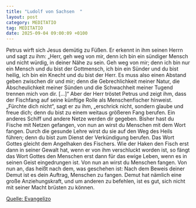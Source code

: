 ```yaml
---
title: "Ludolf von Sachsen  "
layout: post
category: MEDITATIO
tag: MEDITATIO
date: 2025-09-04 09:00:09 +0100
---
```

   Petrus wirft sich Jesus demütig zu Füßen. Er erkennt in ihm seinen Herrn und sagt zu ihm: „Herr, geh weg von mir, denn ich bin ein sündiger Mensch und nicht würdig, in deiner Nähe zu sein. Geh weg von mir; denn ich bin nur ein Mensch und du bist der Gottmensch, ich bin ein Sünder und du bist heilig, ich bin ein Knecht und du bist der Herr.<!--more--> Es muss also einen Abstand geben zwischen dir und mir; denn die Gebrechlichkeit meiner Natur, die Abscheulichkeit meiner Sünden und die Schwachheit meiner Tugend trennen mich von dir. [...]“
Aber der Herr tröstet Petrus und zeigt ihm, dass der Fischfang auf seine künftige Rolle als Menschenfischer hinweist. „Fürchte dich nicht“, sagt er zu ihm, „erschrick nicht, sondern glaube und freue dich; denn du bist zu einem weitaus größeren Fang berufen. Ein anderes Schiff und andere Netze werden dir gegeben. Bisher hast du Fische mit Netzen gefangen, von nun an wirst du Menschen mit dem Wort fangen. Durch die gesunde Lehre wirst du sie auf den Weg des Heils führen; denn du bist zum Dienst der Verkündigung berufen. Das Wort Gottes gleicht dem Angelhaken des Fischers. Wie der Haken den Fisch erst dann in seiner Gewalt hat, wenn  er von ihm verschluckt worden ist, so fängt das Wort Gottes den Menschen erst dann für das ewige Leben, wenn es in seinen Geist eingedrungen ist. Von nun an wirst du Menschen fangen. Von nun an, das heißt nach dem, was geschehen ist: Nach dem Beweis deiner Demut ist es dein Auftrag, Menschen zu fangen. Demut hat nämlich eine große Anziehungskraft, und um anderen zu befehlen, ist es gut, sich nicht mit seiner Macht brüsten zu können.                                                                 

[Quelle: Evangelizo](https://evangeliumtagfuertag.org/DE/gospel)